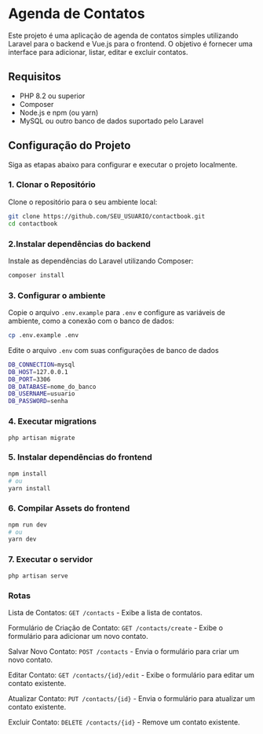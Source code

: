 # Agenda de Contatos

Este projeto é uma aplicação de agenda de contatos simples utilizando Laravel para o backend e Vue.js para o frontend. O objetivo é fornecer uma interface para adicionar, listar, editar e excluir contatos.

## Requisitos

- PHP 8.2 ou superior
- Composer
- Node.js e npm (ou yarn)
- MySQL ou outro banco de dados suportado pelo Laravel

## Configuração do Projeto

Siga as etapas abaixo para configurar e executar o projeto localmente.

### 1. Clonar o Repositório

Clone o repositório para o seu ambiente local:

```bash
git clone https://github.com/SEU_USUARIO/contactbook.git
cd contactbook
```

### 2.Instalar dependências do backend

Instale as dependências do Laravel utilizando Composer:

```bash
composer install
```

### 3. Configurar o ambiente

Copie o arquivo `.env.example` para `.env` e configure as variáveis de ambiente, como a conexão com o banco de dados:

```bash
cp .env.example .env
```

Edite o arquivo `.env` com suas configurações de banco de dados

```bash
DB_CONNECTION=mysql
DB_HOST=127.0.0.1
DB_PORT=3306
DB_DATABASE=nome_do_banco
DB_USERNAME=usuario
DB_PASSWORD=senha
```

### 4. Executar migrations

```
php artisan migrate
```

### 5. Instalar dependências do frontend

```bash
npm install
# ou
yarn install
```

### 6. Compilar Assets do frontend

```bash
npm run dev
# ou
yarn dev
```

### 7. Executar o servidor
```
php artisan serve
```

### Rotas

Lista de Contatos: `GET /contacts` - Exibe a lista de contatos.

Formulário de Criação de Contato: `GET /contacts/create` - Exibe o formulário para adicionar um novo contato.

Salvar Novo Contato: `POST /contacts` - Envia o formulário para criar um novo contato.

Editar Contato: `GET /contacts/{id}/edit` - Exibe o formulário para editar um contato existente.

Atualizar Contato: `PUT /contacts/{id}` - Envia o formulário para atualizar um contato existente.

Excluir Contato: `DELETE /contacts/{id}` - Remove um contato existente.
